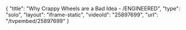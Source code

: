 {
    "title": "Why Crappy Wheels are a Bad Idea - \/ENGINEERED",
    "type": "solo",
    "layout": "iframe-static",
    "videoId": "25897699",
    "url": "\/tvpembed\/25897699"
}